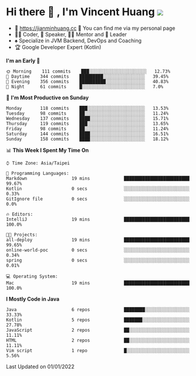 # Hi there 👋 , I'm Vincent Huang ![](https://komarev.com/ghpvc/?username=Jian-Min-Huang)
- 💎 https://jianminhuang.cc 🙋 You can find me via my personal page
- 👨‍💻 Coder, 🎤 Speaker, 👨‍🏫 Mentor and 🚀 Leader
- ♠️ Specialize in JVM Backend, DevOps and Coaching
- 🏆 Google Developer Expert (Kotlin)

<!--START_SECTION:waka-->
**I'm an Early 🐤** 

```text
🌞 Morning    111 commits    ███░░░░░░░░░░░░░░░░░░░░░░   12.73% 
🌆 Daytime    344 commits    █████████░░░░░░░░░░░░░░░░   39.45% 
🌃 Evening    356 commits    ██████████░░░░░░░░░░░░░░░   40.83% 
🌙 Night      61 commits     █░░░░░░░░░░░░░░░░░░░░░░░░   7.0%

```
📅 **I'm Most Productive on Sunday** 

```text
Monday       118 commits    ███░░░░░░░░░░░░░░░░░░░░░░   13.53% 
Tuesday      98 commits     ██░░░░░░░░░░░░░░░░░░░░░░░   11.24% 
Wednesday    137 commits    ████░░░░░░░░░░░░░░░░░░░░░   15.71% 
Thursday     119 commits    ███░░░░░░░░░░░░░░░░░░░░░░   13.65% 
Friday       98 commits     ██░░░░░░░░░░░░░░░░░░░░░░░   11.24% 
Saturday     144 commits    ████░░░░░░░░░░░░░░░░░░░░░   16.51% 
Sunday       158 commits    ████░░░░░░░░░░░░░░░░░░░░░   18.12%

```


📊 **This Week I Spent My Time On** 

```text
⌚︎ Time Zone: Asia/Taipei

💬 Programming Languages: 
Markdown                 19 mins             █████████████████████████   99.67% 
Kotlin                   0 secs              ░░░░░░░░░░░░░░░░░░░░░░░░░   0.33% 
GitIgnore file           0 secs              ░░░░░░░░░░░░░░░░░░░░░░░░░   0.0%

🔥 Editors: 
IntelliJ                 19 mins             █████████████████████████   100.0%

🐱‍💻 Projects: 
all-deploy               19 mins             █████████████████████████   99.65% 
online-world-poc         0 secs              ░░░░░░░░░░░░░░░░░░░░░░░░░   0.34% 
spring                   0 secs              ░░░░░░░░░░░░░░░░░░░░░░░░░   0.01%

💻 Operating System: 
Mac                      19 mins             █████████████████████████   100.0%

```

**I Mostly Code in Java** 

```text
Java                     6 repos             ████████░░░░░░░░░░░░░░░░░   33.33% 
Kotlin                   5 repos             ███████░░░░░░░░░░░░░░░░░░   27.78% 
JavaScript               2 repos             ██░░░░░░░░░░░░░░░░░░░░░░░   11.11% 
HTML                     2 repos             ██░░░░░░░░░░░░░░░░░░░░░░░   11.11% 
Vim script               1 repo              █░░░░░░░░░░░░░░░░░░░░░░░░   5.56%

```



 Last Updated on 01/01/2022
<!--END_SECTION:waka-->

